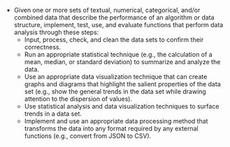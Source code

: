 - Given one or more sets of textual, numerical, categorical, and/or combined
  data that describe the performance of an algorithm or data structure,
  implement, test, use, and evaluate functions that perform data analysis
  through these steps:
    - Input, process, check, and clean the data sets to confirm their
      correctness.
    - Run an appropriate statistical technique (e.g., the calculation of a mean,
      median, or standard deviation) to summarize and analyze the data.
    - Use an appropriate data visualization technique that can create graphs and
      diagrams that highlight the salient properties of the data set (e.g., show
      the general trends in the data set while drawing attention to the
      dispersion of values).
    - Use statistical analysis and data visualization techniques to surface
      trends in a data set.
    - Implement and use an appropriate data processing method that transforms
      the data into any format required by any external functions (e.g., convert
      from JSON to CSV).
